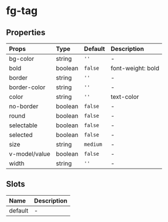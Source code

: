 # fg-tag

## Properties

|Props|Type|Default|Description|
|:--|:--|:--|:--|
|bg-color|string|`''`|-|
|bold|boolean|`false`|font-weight: bold|
|border|string|`''`|-|
|border-color|string|`''`|-|
|color|string|`''`|text-color|
|no-border|boolean|`false`|-|
|round|boolean|`false`|-|
|selectable|boolean|`false`|-|
|selected|boolean|`false`|-|
|size|string|`medium`|-|
|v-model/value|boolean|`false`|-|
|width|string|`''`|-|

## Slots

|Name|Description|
|:--|:--|
|default|-|
